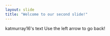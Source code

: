 ```yaml
---
layout: slide
title: "Welcome to our second slide!"
---
```

katmurray16's text
Use the left arrow to go back!
